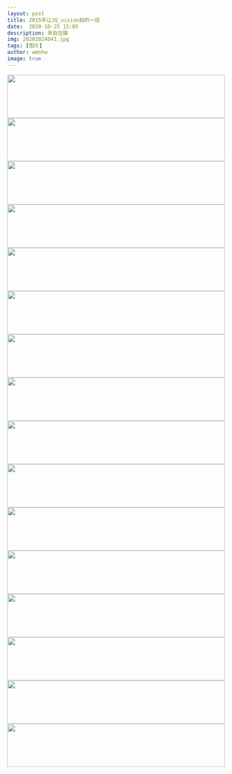 ```yaml
---
layout: post
title: 2015年让JQ_vision拍的一组
date:  2020-10-25 15:05
description: 来自豆瓣
img: 20201024041.jpg
tags: [图片]
author: wmnhw
image: true
---
```

<img src="https://www.wmnhw.workers.dev/0:/%E5%B8%85%E5%93%A5%E5%9B%BE%E5%BA%93/2015%E5%B9%B4%E8%AE%A9JQ_vision%E6%8B%8D%E7%9A%84%E4%B8%80%E7%BB%84/20201024041%20(1).jpg" width="100%" height="100"/>

<img src="https://www.wmnhw.workers.dev/0:/%E5%B8%85%E5%93%A5%E5%9B%BE%E5%BA%93/2015%E5%B9%B4%E8%AE%A9JQ_vision%E6%8B%8D%E7%9A%84%E4%B8%80%E7%BB%84/20201024041%20(2).jpg" width="100%" height="100"/>

<img src="https://www.wmnhw.workers.dev/0:/%E5%B8%85%E5%93%A5%E5%9B%BE%E5%BA%93/2015%E5%B9%B4%E8%AE%A9JQ_vision%E6%8B%8D%E7%9A%84%E4%B8%80%E7%BB%84/20201024041%20(3).jpg" width="100%" height="100"/>

<img src="https://www.wmnhw.workers.dev/0:/%E5%B8%85%E5%93%A5%E5%9B%BE%E5%BA%93/2015%E5%B9%B4%E8%AE%A9JQ_vision%E6%8B%8D%E7%9A%84%E4%B8%80%E7%BB%84/20201024041%20(4).jpg" width="100%" height="100"/>

<img src="https://www.wmnhw.workers.dev/0:/%E5%B8%85%E5%93%A5%E5%9B%BE%E5%BA%93/2015%E5%B9%B4%E8%AE%A9JQ_vision%E6%8B%8D%E7%9A%84%E4%B8%80%E7%BB%84/20201024041%20(5).jpg" width="100%" height="100"/>

<img src="https://www.wmnhw.workers.dev/0:/%E5%B8%85%E5%93%A5%E5%9B%BE%E5%BA%93/2015%E5%B9%B4%E8%AE%A9JQ_vision%E6%8B%8D%E7%9A%84%E4%B8%80%E7%BB%84/20201024041%20(6).jpg" width="100%" height="100"/>

<img src="https://www.wmnhw.workers.dev/0:/%E5%B8%85%E5%93%A5%E5%9B%BE%E5%BA%93/2015%E5%B9%B4%E8%AE%A9JQ_vision%E6%8B%8D%E7%9A%84%E4%B8%80%E7%BB%84/20201024041%20(7).jpg" width="100%" height="100"/>

<img src="https://www.wmnhw.workers.dev/0:/%E5%B8%85%E5%93%A5%E5%9B%BE%E5%BA%93/2015%E5%B9%B4%E8%AE%A9JQ_vision%E6%8B%8D%E7%9A%84%E4%B8%80%E7%BB%84/20201024041%20(8).jpg" width="100%" height="100"/>

<img src="https://www.wmnhw.workers.dev/0:/%E5%B8%85%E5%93%A5%E5%9B%BE%E5%BA%93/2015%E5%B9%B4%E8%AE%A9JQ_vision%E6%8B%8D%E7%9A%84%E4%B8%80%E7%BB%84/20201024041%20(9).jpg" width="100%" height="100"/>

<img src="https://www.wmnhw.workers.dev/0:/%E5%B8%85%E5%93%A5%E5%9B%BE%E5%BA%93/2015%E5%B9%B4%E8%AE%A9JQ_vision%E6%8B%8D%E7%9A%84%E4%B8%80%E7%BB%84/20201024041%20(10).jpg" width="100%" height="100"/>

<img src="https://www.wmnhw.workers.dev/0:/%E5%B8%85%E5%93%A5%E5%9B%BE%E5%BA%93/2015%E5%B9%B4%E8%AE%A9JQ_vision%E6%8B%8D%E7%9A%84%E4%B8%80%E7%BB%84/20201024041%20(11).jpg" width="100%" height="100"/>

<img src="https://www.wmnhw.workers.dev/0:/%E5%B8%85%E5%93%A5%E5%9B%BE%E5%BA%93/2015%E5%B9%B4%E8%AE%A9JQ_vision%E6%8B%8D%E7%9A%84%E4%B8%80%E7%BB%84/20201024041%20(12).jpg" width="100%" height="100"/>

<img src="https://www.wmnhw.workers.dev/0:/%E5%B8%85%E5%93%A5%E5%9B%BE%E5%BA%93/2015%E5%B9%B4%E8%AE%A9JQ_vision%E6%8B%8D%E7%9A%84%E4%B8%80%E7%BB%84/20201024041%20(13).jpg" width="100%" height="100"/>

<img src="https://www.wmnhw.workers.dev/0:/%E5%B8%85%E5%93%A5%E5%9B%BE%E5%BA%93/2015%E5%B9%B4%E8%AE%A9JQ_vision%E6%8B%8D%E7%9A%84%E4%B8%80%E7%BB%84/20201024041%20(14).jpg" width="100%" height="100"/>

<img src="https://www.wmnhw.workers.dev/0:/%E5%B8%85%E5%93%A5%E5%9B%BE%E5%BA%93/2015%E5%B9%B4%E8%AE%A9JQ_vision%E6%8B%8D%E7%9A%84%E4%B8%80%E7%BB%84/20201024041%20(15).jpg" width="100%" height="100"/>

<img src="https://www.wmnhw.workers.dev/0:/%E5%B8%85%E5%93%A5%E5%9B%BE%E5%BA%93/2015%E5%B9%B4%E8%AE%A9JQ_vision%E6%8B%8D%E7%9A%84%E4%B8%80%E7%BB%84/20201024041%20(16).jpg" width="100%" height="100"/>

